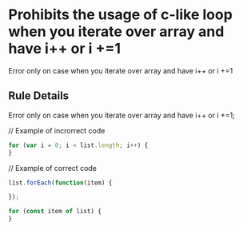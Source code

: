 # Prohibits the usage of c-like loop when you iterate over array and have i++ or i +=1

Error only on case when you iterate over array and have i++ or i +=1

## Rule Details

Error only on case when you iterate over array and have i++ or i +=1;

// Example of incrorrect code
```js
for (var i = 0; i < list.length; i++) {
}
```

// Example of correct code
```js
list.forEach(function(item) {

});
```

```js
for (const item of list) {
}
```
